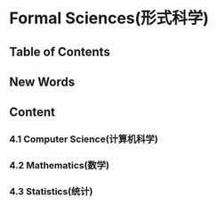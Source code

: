 # Formal Sciences(形式科学)



## Table of Contents





## New Words






## Content
### 4.1 Computer Science(计算机科学)

### 4.2 Mathematics(数学)

### 4.3 Statistics(统计)